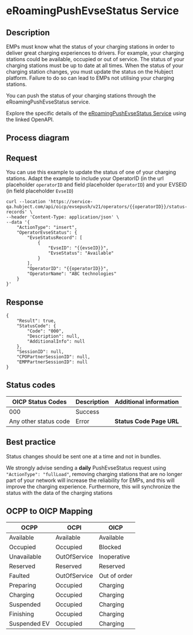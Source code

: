# eRoamingPushEvseStatus Service

## Description

EMPs must know what the status of your charging stations in order to deliver
great charging experiences to drivers. For example, your charging stations
could be available, occupied or out of service. The status of your charging
stations must be up to date at all times. When the status of your charging
station changes, you must update the status on the Hubject platform. Failure
to do so can lead to EMPs not utilising your charging stations.

You can push the status of your charging stations through the
eRoamingPushEvseStatus service.

Explore the specific details of the [eRoamingPushEvseStatus
Service](https://hubject.github.io/oicp-cpo-2.3-api-doc/#tag/eRoamingEvseStatus) using the linked OpenAPI.

## Process diagram

## Request

You can use this example to update the status of one of your charging
stations. Adapt the example to include your OperatorID (in the url placeholder
`operatorID` and field placeholder `OperatorID`) and your EVSEID (in field
placeholder `EvseID`)

    
    
    curl --location 'https://service-qa.hubject.com/api/oicp/evsepush/v21/operators/{{operatorID}}/status-records' \
    --header 'Content-Type: application/json' \
    --data '{
        "ActionType": "insert",
        "OperatorEvseStatus": {
            "EvseStatusRecord": [
                {
                    "EvseID": "{{evseID}}",
                    "EvseStatus": "Available"
                }
            ],
            "OperatorID": "{{operatorID}}",
            "OperatorName": "ABC technologies"
        }
    }'

## Response

    
    
    {
        "Result": true,
        "StatusCode": {
            "Code": "000",
            "Description": null,
            "AdditionalInfo": null
        },
        "SessionID": null,
        "CPOPartnerSessionID": null,
        "EMPPartnerSessionID": null
    }

## Status codes

| OICP Status Codes | Description | Additional information |
| ----------------- | ----------- | ----------------------
| 000               | Success     |                        |
| Any other status code | Error   |  **Status Code Page URL** |
  
## Best practice

Status changes should be sent one at a time and not in bundles.

We strongly advise sending a **daily** PushEvseStatus request using
`"ActionType": "fullLoad"`, removing charging stations that are no longer part
of your network will increase the reliability for EMPs, and this will improve
the charging experience. Furthermore, this will synchronize the status with
the data of the charging stations

## OCPP to OICP Mapping


|OCPP|OCPI|OICP|
|---|---|---|
|Available|Available|Available|
|Occupied|Occupied|Blocked|
|Unavailable|OutOfService|Inoperative|
|Reserved|Reserved|Reserved|
|Faulted|OutOfService|Out of order|
|Preparing|Occupied|Charging|
|Charging|Occupied|Charging|
|Suspended|Occupied|Charging|
|Finishing|Occupied|Charging|
|Suspended EV|Occupied|Charging|
